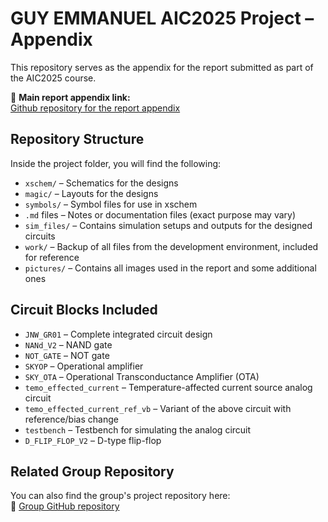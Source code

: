 # GUY EMMANUEL AIC2025 Project – Appendix

This repository serves as the appendix for the report submitted as part of the AIC2025 course.

📄 **Main report appendix link:**  
[Github repository for the report appendix](https://github.com/kingnothing23/GUY_emmanuel_aic2025_report/tree/main)

## Repository Structure

Inside the project folder, you will find the following:

- `xschem/` – Schematics for the designs
- `magic/` – Layouts for the designs
- `symbols/` – Symbol files for use in xschem
- `.md` files – Notes or documentation files (exact purpose may vary)
- `sim_files/` – Contains simulation setups and outputs for the designed circuits
- `work/` – Backup of all files from the development environment, included for reference
- `pictures/` – Contains all images used in the report and some additional ones

## Circuit Blocks Included

- `JNW_GR01` – Complete integrated circuit design
- `NANd_V2` – NAND gate
- `NOT_GATE` – NOT gate
- `SKYOP` – Operational amplifier
- `SKY_OTA` – Operational Transconductance Amplifier (OTA)
- `temo_effected_current` – Temperature-affected current source analog circuit
- `temo_effected_current_ref_vb` – Variant of the above circuit with reference/bias change
- `testbench` – Testbench for simulating the analog circuit
- `D_FLIP_FLOP_V2` – D-type flip-flop

## Related Group Repository

You can also find the group's project repository here:  
🔗 [Group GitHub repository](https://github.com/analogicus/jnw_gr01_sky130a/tree/main)
